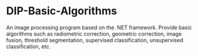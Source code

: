 # DIP-Basic-Algorithms
An image processing program based on the. NET framework. Provide basic algorithms such as radiometric correction, geometric correction, image fusion, threshold segmentation, supervised classification, unsupervised classification, etc.
